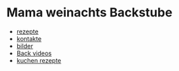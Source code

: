 <!DOCTYPE html>
<html lang="de">
<head>
<link rel="icon" href="https://th.bing.com/th/id/OIP.rE6NS0ckS5M8Pum1RmG7rAHaHa?w=215&h=215&c=7&r=0&o=5&pid=1.7">
	<meta charset="UTF-8">
	<title>Mama weinachts Backstube</title>
	<link rel="stylesheet" href="css/css/style.css">
</head>
<body>
<h1> Mama weinachts Backstube </h1>
<ul>
  <li><a href="#news">rezepte</a></li>
  <li><a href="#contact">kontakte</a></li>
  <li><a href="#bilder">bilder</a></li>
  <li><a href="#vidos">Back videos</a></li>
<li><a href="#vidos">kuchen rezepte</a></li>
</ul>
</html> 
